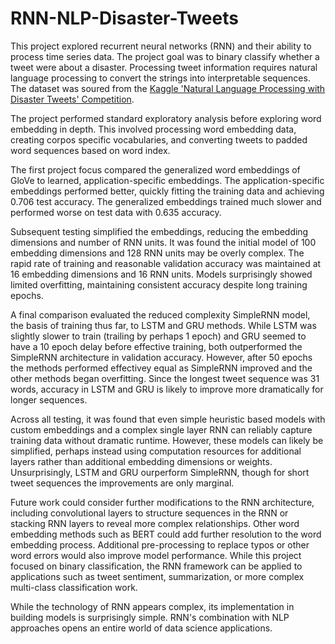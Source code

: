 # RNN-NLP-Disaster-Tweets
This project explored recurrent neural networks (RNN) and their ability to process time series data. The project goal was to binary classify whether a tweet were about a disaster. Processing tweet information requires natural language processing to convert the strings into interpretable sequences. The dataset was soured from the [Kaggle 'Natural Language Processing with Disaster Tweets' Competition](https://www.kaggle.com/competitions/nlp-getting-started/submissions).

The project performed standard exploratory analysis before exploring word embedding in depth. This involved processing word embedding data, creating corpos specific vocabularies, and converting tweets to padded word sequences based on word index.

The first project focus compared the generalized word embeddings of GloVe to learned, application-specific embeddings. The application-specific embeddings performed better, quickly fitting the training data and achieving 0.706 test accuracy. The generalized embeddings trained much slower and performed worse on test data with 0.635 accuracy. 

Subsequent testing simplified the embeddings, reducing the embedding dimensions and number of RNN units. It was found the initial model of 100 embedding dimensions and 128 RNN units may be overly complex. The rapid rate of training and reasonable validation accuracy was maintained at 16 embedding dimensions and 16 RNN units. Models surprisingly showed limited overfitting, maintaining consistent accuracy despite long training epochs.

A final comparison evaluated the reduced complexity SimpleRNN model, the basis of training thus far, to LSTM and GRU methods. While LSTM was slightly slower to train (trailing by perhaps 1 epoch) and GRU seemed to have a 10 epoch delay before effective training, both outperformed the SimpleRNN architecture in validation accuracy. However, after 50 epochs the methods performed effectivey equal as SimpleRNN improved and the other methods began overfitting. Since the longest tweet sequence was 31 words, accuracy in LSTM and GRU is likely to improve more dramatically for longer sequences.

Across all testing, it was found that even simple heuristic based models with custom embeddings and a complex single layer RNN can reliably capture training data without dramatic runtime. However, these models can likely be simplified, perhaps instead using computation resources for additional layers rather than additional embedding dimensions or weights. Unsurprisingly, LSTM and GRU ourperform SimpleRNN, though for short tweet sequences the improvements are only marginal.

Future work could consider further modifications to the RNN architecture, including convolutional layers to structure sequences in the RNN or stacking RNN layers to reveal more complex relationships. Other word embedding methods such as BERT could add further resolution to the word embedding process. Additional pre-processing to replace typos or other word errors would also improve model performance. While this project focused on binary classification, the RNN framework can be applied to applications such as tweet sentiment, summarization, or more complex multi-class classification work.

While the technology of RNN appears complex, its implementation in building models is surprisingly simple. RNN's combination with NLP approaches opens an entire world of data science applications. 
